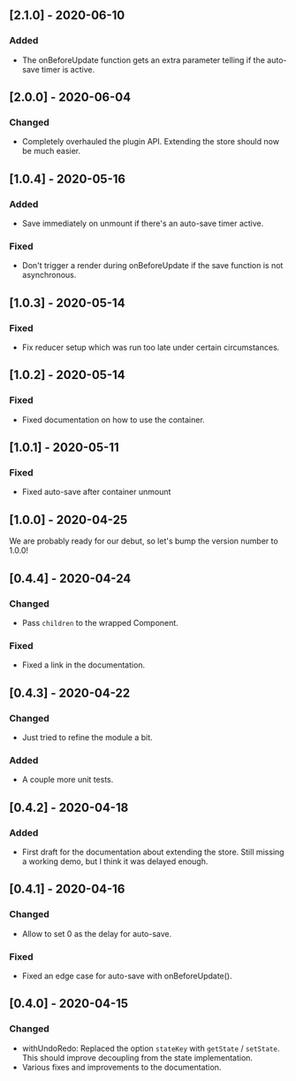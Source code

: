 ## [2.1.0] - 2020-06-10

### Added

- The onBeforeUpdate function gets an extra parameter telling if the auto-save timer is active.

## [2.0.0] - 2020-06-04

### Changed

- Completely overhauled the plugin API. Extending the store should now be much easier.

## [1.0.4] - 2020-05-16

### Added

- Save immediately on unmount if there's an auto-save timer active.

### Fixed

- Don't trigger a render during onBeforeUpdate if the save function is not asynchronous.

## [1.0.3] - 2020-05-14

### Fixed

- Fix reducer setup which was run too late under certain circumstances.

## [1.0.2] - 2020-05-14

### Fixed

- Fixed documentation on how to use the container.

## [1.0.1] - 2020-05-11

### Fixed

- Fixed auto-save after container unmount

## [1.0.0] - 2020-04-25

We are probably ready for our debut, so let's bump the version number to 1.0.0!

## [0.4.4] - 2020-04-24

### Changed

- Pass `children` to the wrapped Component.

### Fixed

- Fixed a link in the documentation.

## [0.4.3] - 2020-04-22

### Changed

- Just tried to refine the module a bit.

### Added

- A couple more unit tests.

## [0.4.2] - 2020-04-18

### Added

- First draft for the documentation about extending the store. Still missing a working demo, but I think it was delayed enough.

## [0.4.1] - 2020-04-16

### Changed

- Allow to set 0 as the delay for auto-save.

### Fixed

- Fixed an edge case for auto-save with onBeforeUpdate().

## [0.4.0] - 2020-04-15

### Changed

- withUndoRedo: Replaced the option `stateKey` with `getState` / `setState`. This should improve decoupling from the state implementation.
- Various fixes and improvements to the documentation.
